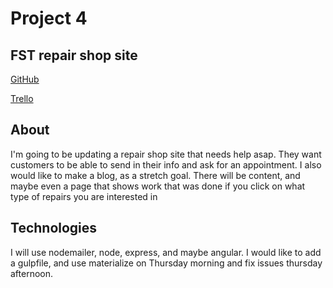 # Project 4

## FST repair shop site

[GitHub](http://github.com/smLocal/project4)

[Trello](https://trello.com/b/6Gm3KO1T/fst)

## About

I'm going to be updating a repair shop site that needs help asap.
They want customers to be able to send in their info and ask for
an appointment. I also would like to make a blog, as a stretch goal.
There will be content, and maybe even a page that shows work that was
done if you click on what type of repairs you are interested in

## Technologies 

I will use nodemailer, node, express, and maybe angular. I would like
to add a gulpfile, and use materialize on Thursday morning and fix
issues thursday afternoon.
